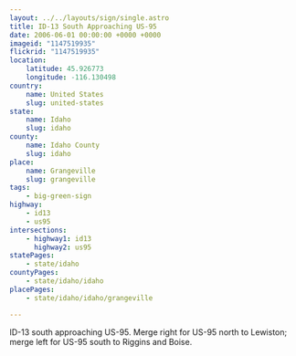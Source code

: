 ```yaml
---
layout: ../../layouts/sign/single.astro
title: ID-13 South Approaching US-95
date: 2006-06-01 00:00:00 +0000 +0000
imageid: "1147519935"
flickrid: "1147519935"
location:
    latitude: 45.926773
    longitude: -116.130498
country:
    name: United States
    slug: united-states
state:
    name: Idaho
    slug: idaho
county:
    name: Idaho County
    slug: idaho
place:
    name: Grangeville
    slug: grangeville
tags:
    - big-green-sign
highway:
    - id13
    - us95
intersections:
    - highway1: id13
      highway2: us95
statePages:
    - state/idaho
countyPages:
    - state/idaho/idaho
placePages:
    - state/idaho/idaho/grangeville

---
```

ID-13 south approaching US-95.  Merge right for US-95 north to Lewiston; merge left for US-95 south to Riggins and Boise.